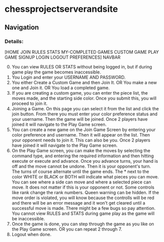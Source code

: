 # chessprojectserverandsite

## Navigation

### Details:
[HOME JOIN RULES STATS MY-COMPLETED GAMES CUSTOM GAME PLAY GAME SIGNUP LOGIN LOGOUT PREFERENCES] NAVBAR

0. You can view RULES OR STATS without being logged in, but if during game play the game becomes inaccessible.
1. You Login and enter your USERNAME AND PASSWORD.
2. You either Create a Custom Game and then Join It. OR You make a new one and Join it. OR You load a completed game.
3. If you are creating a custom game, you can enter the piece list, the moves made, and the starting side color. Once you submit this, you will proceed to join it.
4. Joining a Game. On this page you can select it from the list and click the join button. From there you must enter your color preference status and your username. Then the game will be joined. Once 2 players have joined it will navigate to the Play Game screen.
5. You can create a new game on the Join Game Screen by entering your color preference and username. Then it will appear on the list. Then your opponent needs to join it. This can also be you. Once 2 players have joined it will navigate to the Play Game screen.
6. On the Play Game screen, you can make the moves by selecting the command type, and entering the required information and then hitting execute or execute and advance. Once you advance turns, your hand is off and the move cannot be undone. Then it is your opponent's turn. The turns of course alternate until the game ends. The * next to the color WHITE or BLACK or BOTH will indicate what pieces you can move. You can see where a side can move and where a selected piece can move. It does not matter if this is your opponent or not. Some controls like rank change the rank numbers. Queen warning can be hidden. If the move order is violated, you will know because the controlls will be red and there will be an error message and it won't get cleared until a successful move is made. There might be a few bugs so pay attention. You cannot view RULES and STATS during game play as the game will be inaccessible.
7. Once the game is done, you can step through the game as you like on the Play Game screen. OR you can repeat 2 through 7.
8. Logout when done.
